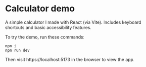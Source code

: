 # Calculator demo

A simple calculator I made with React (via Vite). Includes keyboard shortcuts and basic accessibility features.

To try the demo, run these commands:

```
npm i
npm run dev
```

Then visit https://localhost:5173 in the browser to view the app.
